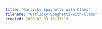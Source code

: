 ```yaml
---
title: "Garlicky Spaghetti with Clams"
filename: "Garlicky-Spaghetti-with-Clams"
created: 2020-02-03 10:37:19
---
```

